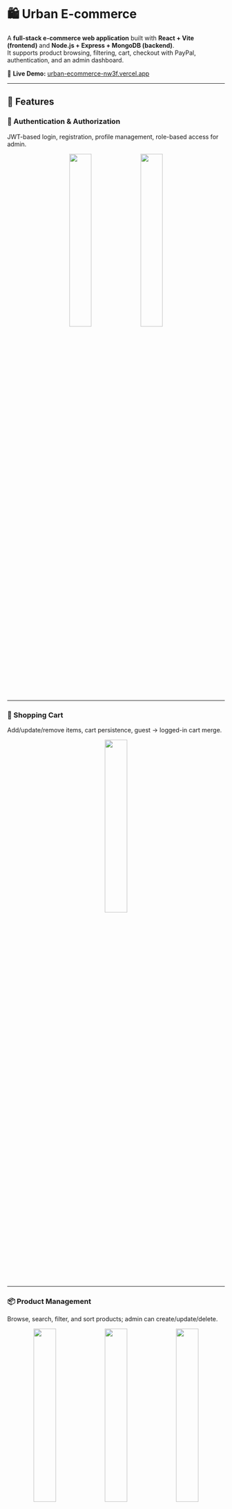 # 🛍️ Urban E-commerce

A **full-stack e-commerce web application** built with **React + Vite (frontend)** and **Node.js + Express + MongoDB (backend)**.  
It supports product browsing, filtering, cart, checkout with PayPal, authentication, and an admin dashboard.

🔗 **Live Demo:** [urban-ecommerce-nw3f.vercel.app](https://urban-ecommerce-nw3f.vercel.app/)

---

## 🚀 Features

### 🔐 Authentication & Authorization
JWT-based login, registration, profile management, role-based access for admin.

<div align="center">
  <img src="https://github.com/user-attachments/assets/5ee9a459-d753-41ea-ac76-78ab7f0362bf" width="32%" />
  <img src="https://github.com/user-attachments/assets/ba727fbe-ac2e-4b5d-b462-f38bded3daac" width="32%" />
</div>

---

### 🛒 Shopping Cart
Add/update/remove items, cart persistence, guest → logged-in cart merge.

<div align="center">
  <img src="https://github.com/user-attachments/assets/86ae75f4-0e98-4ecf-b42b-32f999fbefec" width="32%" />
</div>

---

### 📦 Product Management
Browse, search, filter, and sort products; admin can create/update/delete.

<div align="center">
  <img src="https://github.com/user-attachments/assets/f7430379-3c18-4798-9bce-8f2d3f934089" width="32%" />
  <img src="https://github.com/user-attachments/assets/2e8d6b33-c560-4dc2-a1db-2fab0dcc6fc9" width="32%" />
  <img src="https://github.com/user-attachments/assets/cda48158-0015-4153-b701-1fb7e43a6a49" width="32%" />
</div>

<div align="center">
  <img src="https://github.com/user-attachments/assets/a1ea96b4-0649-470e-bdd6-c05f9368d41a" width="32%" />
  <img src="https://github.com/user-attachments/assets/cc3f8f7f-6754-431b-af4c-fc3f1ba196c9" width="32%" />
  <img src="https://github.com/user-attachments/assets/9ba08f79-fef1-4c5f-aac8-8abfcbc35a14" width="32%" />
</div>

---

### 💳 Payments
Secure checkout using PayPal integration.

<div align="center">
  <img src="https://github.com/user-attachments/assets/dd7ea586-1299-45d8-9e7c-9a7fcdf53a9c" width="32%" />
</div>

---

### 📁 Image/File Uploads
Admin can upload product images.

<div align="center">
  <img src="https://github.com/user-attachments/assets/93770d9e-ea73-4456-89ca-6859a6396f14" width="32%" />
  <img src="https://github.com/user-attachments/assets/14fbd9df-cde8-4cd2-ade9-59950780670a" width="32%" />
</div>

---

### 📊 Admin Dashboard
Manage products, orders, and users.

<div align="center">
  <img src="https://github.com/user-attachments/assets/8cda6219-c2cf-45a3-89d0-ccb55904ad6b" width="32%" />
  <img src="https://github.com/user-attachments/assets/e5bc0754-dd8b-47e3-9248-f6d05f88adce" width="32%" />
  <img src="https://github.com/user-attachments/assets/4c73888a-6144-409d-86be-34201360b3e4" width="32%" />
</div>

<div align="center">
  <img src="https://github.com/user-attachments/assets/a85b01f2-96fa-4886-9b68-ae4b815eac7d" width="32%" />
  <img src="https://github.com/user-attachments/assets/06f354a5-c27c-4364-91b7-499aa4adf1bf" width="32%" />
</div>

---

### 🎨 Modern UI/UX
Tailwind CSS, Framer Motion animations, responsive design.

<div align="center">
  <img src="https://github.com/user-attachments/assets/6c34bc8a-866d-4dad-9aa5-d78486fc4858" width="32%" />
  <img src="https://github.com/user-attachments/assets/543c0bce-9a32-4f52-8dd3-be628ff47d7d" width="32%" />
  <img src="https://github.com/user-attachments/assets/e73edfdf-be96-472b-8998-bea441a517bf" width="32%" />
</div>

<div align="center">
  <img src="https://github.com/user-attachments/assets/10d6810f-afb7-4e39-a85a-fe52c49566ae" width="32%" />
  <img src="https://github.com/user-attachments/assets/589760ae-5f4b-4e10-b246-d2163b3d0b2a" width="32%" />
  <img src="https://github.com/user-attachments/assets/f34cf46f-787f-4483-a159-3adfd317a1b4" width="32%" />
</div>

<div align="center">
  <img src="https://github.com/user-attachments/assets/ceeae014-6fff-4457-bd8d-07b60116ba57" width="32%" />
  <img src="https://github.com/user-attachments/assets/108805f2-c5b8-4807-b32f-a4763f7b3dde" width="32%" />
</div>

---

## 🛠️ Tech Stack

**Frontend**
- React (Vite)  
- Redux Toolkit (state management)  
- react-router-dom (routing)  
- Tailwind CSS + PostCSS  
- axios, Framer Motion, react-icons, lucide-react  

**Backend**
- Node.js, Express  
- MongoDB + Mongoose  
- JWT authentication  

**Others**
- PayPal SDK  
- Cloudinary/S3 for uploads  

**Deployment**
- Frontend + Backend deployed via Vercel  

---

## 📂 Project Structure

```text
urban-ecommerce/
├── backend/
│   ├── server.js
│   ├── config/db.js
│   ├── routes/ (products, auth, admin, checkout, upload)
│   ├── models/ (User, Product, Order)
│   └── middleware/ (auth.js)
│
├── frontend/
│   ├── src/
│   │   ├── App.jsx, main.jsx
│   │   ├── redux/ (store, slices)
│   │   ├── components/ (UI, Cart, Products, Admin, etc.)
│   │   └── pages/
│   └── tailwind.config.js


```
🛠️ Tech Stack
    Frontend
      React (Vite)
      Redux Toolkit (state management)
      react-router-dom (routing)
      Tailwind CSS + PostCSS
      axios, Framer Motion, react-icons, lucide-react
    Backend
      Node.js, Express
      MongoDB + Mongoose
      JWT authentication
    PayPal SDK
    Cloudinary/S3 for uploads

  Deployment
    Frontend + Backend deployed via Vercel

⚙️ Setup & Installation
1️⃣ Clone the repository
git clone https://github.com/arya-potu/Urban-ecommerce.git
cd Urban-ecommerce

2️⃣ Backend setup
cd backend
npm install


Create .env file:

MONGO_URI=your_mongo_connection_string
JWT_SECRET=your_secret
PORT=5000
PAYPAL_CLIENT_ID=your_paypal_client_id
CLOUDINARY_URL=your_cloudinary_key


Run backend:
  npm run dev

3️⃣ Frontend setup
  cd frontend
  npm install


Create .env file:
  VITE_API_URL=http://localhost:5000


Run frontend:
  npm run dev

🔑 API Endpoints (Quick Reference)

Products
 GET /api/products (filters: q, category, brand, priceMin, priceMax, sort, page, limit)
 GET /api/products/:id

Auth
 POST /api/auth/register
 POST /api/auth/login
 GET/PUT /api/users/profile (protected)

Cart
 POST /api/cart/merge (protected)

Checkout
 POST /api/checkout/create (protected, PayPal)

Admin
 /api/admin/products, /api/admin/orders, /api/admin/users

📸 Demo Flow
    Home page → featured products.
    Search + filter products.
    Product details → add to cart.
    Update cart, persistence across reloads.
    Login/register → cart merge.

Checkout with PayPal.
 Admin panel → manage products & orders.

✅ Future Improvements
  Add wishlist & reviews
  Enable Stripe payment option
  Add Redis caching & CDNs for scaling
  CI/CD with GitHub Actions + Docker

📜 License
    This project is open source and available under the MIT License.
